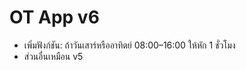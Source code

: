 # OT App v6
- เพิ่มฟังก์ชัน: ถ้าวันเสาร์หรืออาทิตย์ 08:00–16:00 ให้หัก 1 ชั่วโมง
- ส่วนอื่นเหมือน v5
